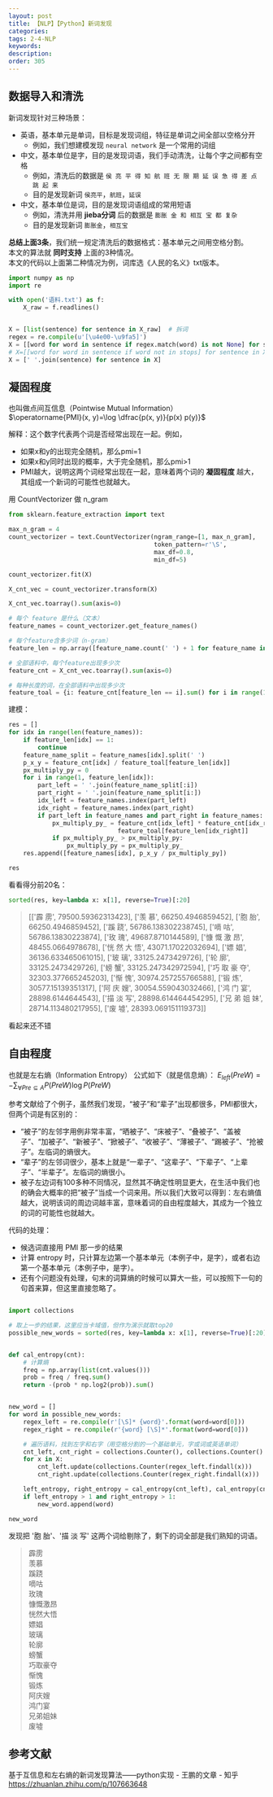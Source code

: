 ```yaml
---
layout: post
title: 【NLP】【Python】新词发现
categories:
tags: 2-4-NLP
keywords:
description:
order: 305
---
```




## 数据导入和清洗

新词发现针对三种场景：
- 英语，基本单元是单词，目标是发现词组，特征是单词之间全部以空格分开
    - 例如，我们想建模发现 `neural network` 是一个常用的词组
- 中文，基本单位是字，目的是发现词语，我们手动清洗，让每个字之间都有空格
    - 例如，清洗后的数据是 `侯 亮 平 得 知 航 班 无 限 期 延 误 急 得 差 点 跳 起 来`
    - 目的是发现新词 `侯亮平`，`航班`，`延误`
- 中文，基本单位是词，目的是发现词语组成的常用短语
    - 例如，清洗并用 **jieba分词** 后的数据是 `膨胀 金 和 相互 宝 都 复杂`
    - 目的是发现新词 `膨胀金`，`相互宝`

**总结上面3条**，我们统一规定清洗后的数据格式：基本单元之间用空格分割。  
本文的算法就 **同时支持** 上面的3种情况。  
本文的代码以上面第二种情况为例，词库选《人民的名义》txt版本。  


```python
import numpy as np
import re

with open('语料.txt') as f:
    X_raw = f.readlines()


X = [list(sentence) for sentence in X_raw]  # 拆词
regex = re.compile(u'[\u4e00-\u9fa5]')
X = [[word for word in sentence if regex.match(word) is not None] for sentence in X]
# X=[[word for word in sentence if word not in stops] for sentence in X] # 停词
X = [' '.join(sentence) for sentence in X]
```


## 凝固程度
也叫做点间互信息（Pointwise Mutual Information）  
$\operatorname{PMI}(x, y)=\log \dfrac{p(x, y)}{p(x) p(y)}$

解释：这个数字代表两个词是否经常出现在一起。例如，
- 如果x和y的出现完全随机，那么pmi=1  
- 如果x和y同时出现的概率，大于完全随机，那么pmi>1  
- PMI越大，说明这两个词经常出现在一起，意味着两个词的 **凝固程度** 越大，其组成一个新词的可能性也就越大。



用 CountVectorizer 做 n_gram
```python
from sklearn.feature_extraction import text

max_n_gram = 4
count_vectorizer = text.CountVectorizer(ngram_range=[1, max_n_gram],
                                        token_pattern=r'\S',
                                        max_df=0.8,
                                        min_df=5)

count_vectorizer.fit(X)

X_cnt_vec = count_vectorizer.transform(X)

X_cnt_vec.toarray().sum(axis=0)

# 每个 feature 是什么（文本）
feature_names = count_vectorizer.get_feature_names()

# 每个feature含多少词（n-gram）
feature_len = np.array([feature_name.count(' ') + 1 for feature_name in feature_names])

# 全部语料中，每个feature出现多少次
feature_cnt = X_cnt_vec.toarray().sum(axis=0)

# 每种长度的词，在全部语料中出现多少次
feature_toal = {i: feature_cnt[feature_len == i].sum() for i in range(1, max_n_gram + 1)}
```

建模：
```python
res = []
for idx in range(len(feature_names)):
    if feature_len[idx] == 1:
        continue
    feature_name_split = feature_names[idx].split(' ')
    p_x_y = feature_cnt[idx] / feature_toal[feature_len[idx]]
    px_multiply_py = 0
    for i in range(1, feature_len[idx]):
        part_left = ' '.join(feature_name_split[:i])
        part_right = ' '.join(feature_name_split[i:])
        idx_left = feature_names.index(part_left)
        idx_right = feature_names.index(part_right)
        if part_left in feature_names and part_right in feature_names:
            px_multiply_py_ = feature_cnt[idx_left] * feature_cnt[idx_right] / feature_toal[feature_len[idx_left]] / \
                              feature_toal[feature_len[idx_right]]
            if px_multiply_py_ > px_multiply_py:
                px_multiply_py = px_multiply_py_
    res.append([feature_names[idx], p_x_y / px_multiply_py])

res
```

看看得分前20名：
```python
sorted(res, key=lambda x: x[1], reverse=True)[:20]
```

>[['霹 雳', 79500.59362313423],
 ['羡 慕', 66250.4946859452],
 ['胞 胎', 66250.4946859452],
 ['蹊 跷', 56786.138302238745],
 ['嘀 咕', 56786.13830223874],
 ['玫 瑰', 49687.8710144589],
 ['慷 慨 激 昂', 48455.0664978678],
 ['恍 然 大 悟', 43071.17022032694],
 ['嫖 娼', 36136.633465061015],
 ['玻 璃', 33125.2473429726],
 ['轮 廓', 33125.2473429726],
 ['螃 蟹', 33125.247342972594],
 ['巧 取 豪 夺', 32303.377665245203],
 ['惭 愧', 30974.257255766588],
 ['锻 炼', 30577.15139351317],
 ['阿 庆 嫂', 30054.559043032466],
 ['鸿 门 宴', 28898.6144644543],
 ['描 淡 写', 28898.614464454295],
 ['兄 弟 姐 妹', 28714.113480217955],
 ['废 墟', 28393.069151119373]]


看起来还不错

## 自由程度

也就是左右熵（Information Entropy）
公式如下（就是信息熵）： $E_{left}(PreW)=-\sum_{\forall Pre \subseteq A} P(PreW) \log P(PreW )$

参考文献给了个例子，虽然我们发现，“被子”和“辈子”出现都很多，PMI都很大，但两个词是有区别的：
- “被子”的左邻字用例非常丰富，“晒被子”、“床被子”、“叠被子”、“盖被子”、“加被子”、“新被子”、“掀被子”、“收被子”、“薄被子”、“踢被子”、“抢被子”。左临词的熵很大。
- “辈子”的左邻词很少，基本上就是“一辈子”、“这辈子”、“下辈子”、“上辈子”、“半辈子”。左临词的熵很小。
- 被子左边词有100多种不同情况，显然其不确定性明显更大，在生活中我们也的确会大概率的把“被子”当成一个词来用。所以我们大致可以得到：左右熵值越大，说明该词的周边词越丰富，意味着词的自由程度越大，其成为一个独立的词的可能性也就越大。


代码的处理：
- 候选词直接用 PMI 那一步的结果
- 计算 entropy 时，只计算左边第一个基本单元（本例子中，是字），或者右边第一个基本单元（本例子中，是字）。
- 还有个问题没有处理，句末的词算熵的时候可以算大一些，可以按照下一句的句首来算，但这里直接忽略了。


```python

import collections

# 取上一步的结果，这里应当卡域值，但作为演示就取top20
possible_new_words = sorted(res, key=lambda x: x[1], reverse=True)[:20]


def cal_entropy(cnt):
    # 计算熵
    freq = np.array(list(cnt.values()))
    prob = freq / freq.sum()
    return -(prob * np.log2(prob)).sum()


new_word = []
for word in possible_new_words:
    regex_left = re.compile(r'[\S]* {word}'.format(word=word[0]))
    regex_right = re.compile(r'{word} [\S]*'.format(word=word[0]))

    # 遍历语料，找到左字和右字（用空格分割的一个基础单元，字或词或英语单词）
    cnt_left, cnt_right = collections.Counter(), collections.Counter()
    for x in X:
        cnt_left.update(collections.Counter(regex_left.findall(x)))
        cnt_right.update(collections.Counter(regex_right.findall(x)))

    left_entropy, right_entropy = cal_entropy(cnt_left), cal_entropy(cnt_right)
    if left_entropy > 1 and right_entropy > 1:
        new_word.append(word)

new_word
```

发现把 '胞 胎'、'描 淡 写' 这两个词给剔除了，剩下的词全部是我们熟知的词语。
>霹雳   
羡慕   
蹊跷   
嘀咕   
玫瑰   
慷慨激昂   
恍然大悟   
嫖娼   
玻璃   
轮廓   
螃蟹   
巧取豪夺   
惭愧   
锻炼   
阿庆嫂   
鸿门宴   
兄弟姐妹   
废墟   




## 参考文献

基于互信息和左右熵的新词发现算法——python实现 - 王鹏的文章 - 知乎
https://zhuanlan.zhihu.com/p/107663648
